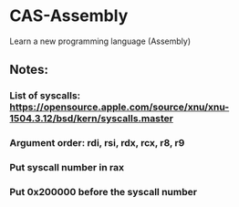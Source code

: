 # CAS-Assembly
Learn a new programming language (Assembly)

## Notes:
### List of syscalls: https://opensource.apple.com/source/xnu/xnu-1504.3.12/bsd/kern/syscalls.master

### Argument order: rdi, rsi, rdx, rcx, r8, r9
### Put syscall number in rax
### Put 0x200000 before the syscall number

